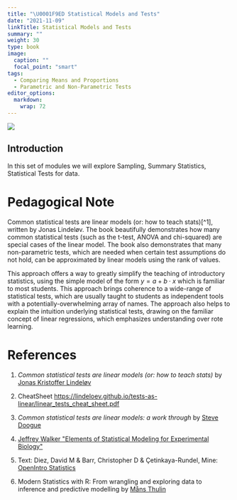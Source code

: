 ```yaml
---
title: "\U0001F9ED Statistical Models and Tests"
date: "2021-11-09"
linkTitle: Statistical Models and Tests
summary: ""
weight: 30
type: book
image:
  caption: ""
  focal_point: "smart"
tags: 
  - Comparing Means and Proportions
  - Parametric and Non-Parametric Tests
editor_options: 
  markdown: 
    wrap: 72
---
```


![](featured.jpg)

## Introduction

In this set of modules we will explore Sampling, Summary Statistics,
Statistical Tests for data.

# Pedagogical Note

Common statistical tests are linear models (or: how to teach
stats)\[^1\], written by Jonas Lindeløv. The book beautifully
demonstrates how many common statistical tests (such as the t-test,
ANOVA and chi-squared) are special cases of the linear model. The book
also demonstrates that many non-parametric tests, which are needed when
certain test assumptions do not hold, can be approximated by linear
models using the rank of values.

This approach offers a way to greatly simplify the teaching of
introductory statistics, using the simple model of the form
$y = a + b⋅x$ which is familiar to most students. This approach brings
coherence to a wide-range of statistical tests, which are usually taught
to students as independent tools with a potentially-overwhelming array
of names. The approach also helps to explain the intuition underlying
statistical tests, drawing on the familiar concept of linear
regressions, which emphasizes understanding over rote learning.

# References

1.  *Common statistical tests are linear models (or: how to teach
    stats)* by [Jonas Kristoffer
    Lindeløv](https://lindeloev.github.io/tests-as-linear/)

2.  CheatSheet
    <https://lindeloev.github.io/tests-as-linear/linear_tests_cheat_sheet.pdf>

3.  *Common statistical tests are linear models: a work through* by
    [Steve Doogue](https://steverxd.github.io/Stat_tests/)

4.  [Jeffrey Walker "Elements of Statistical Modeling for Experimental
    Biology"](https://www.middleprofessor.com/files/applied-biostatistics_bookdown/_book/)

5.  Text: Diez, David M & Barr, Christopher D & Çetinkaya-Rundel, Mine:
    [OpenIntro Statistics](https://www.openintro.org/book/os/)

6.  Modern Statistics with R: From wrangling and exploring data to
    inference and predictive modelling by [Måns
    Thulin](http://www.modernstatisticswithr.com/)
